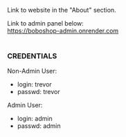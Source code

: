 Link to website in the "About" section.  

Link to admin panel below:   
https://boboshop-admin.onrender.com   
<br>
### CREDENTIALS   
Non-Admin User:  
- login: trevor  
- passwd: trevor   

Admin User:   
- login: admin  
- passwd: admin   

